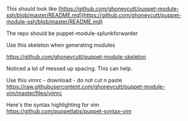 This should look like [https://github.com/ghoneycutt/puppet-module-ssh/blob/master/README.md](https://github.com/ghoneycutt/puppet-module-ssh/blob/master/README.md)

The repo should be puppet-module-splunkforwarder


Use this skeleton when generating modules

https://github.com/ghoneycutt/puppet-module-skeleton


Noticed a lot of messed up spacing. This can help.

Use this vimrc - download - do not cut n paste
https://raw.githubusercontent.com/ghoneycutt/puppet-module-vim/master/files/vimrc


Here's the syntax highlighting for vim
https://github.com/puppetlabs/puppet-syntax-vim
